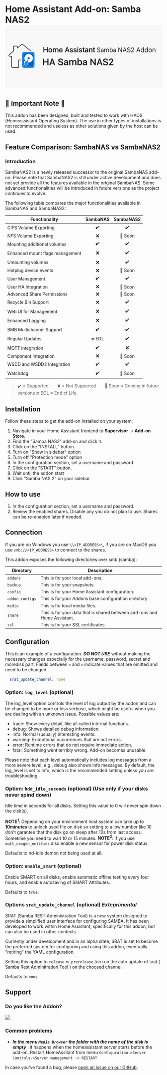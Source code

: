 # Home Assistant Add-on: Samba NAS2 ![Logo](docs/full_logo.png)

## 🚨 Important Note 🚨

This addon has been designed, built and tested to work with HAOS (Homeassistant Operating System). The use in other types of installations is not recommended and useless as other solutions given by the host can be used.

## Feature Comparison: SambaNAS vs SambaNAS2

### Introduction

SambaNAS2 is a newly released successor to the original SambaNAS add-on. Please note that SambaNAS2 is still under active development and does not yet provide all the features available in the original SambaNAS. Some advanced functionalities will be introduced in future versions as the project continues to evolve.

The following table compares the major functionalities available in SambaNAS and SambaNAS2:

| Functionality                     | SambaNAS | SambaNAS2 |
|------------------------------------|:--------:|:---------:|
| CIFS Volume Exporting              |    ✔️     |    ✔️      |
| NFS Volume Exporting               |    ❌     |  🚧 Soon   |
| Mounting additional volumes        |    ✔️     |    ✔️      |
| Enhanced mount flags management    |    ❌     |    ✔️      |
| Umounting volumes                  |    ❌     |    ✔️      |
| Hotplug device events              |    ❌     |  🚧 Soon   |
| User Management                    |    ✔️     |    ✔️      |
| User HA Integration                |    ❌     |  🚧 Soon   |
| Advanced Share Permissions         |    ❌     |  🚧 Soon   |
| Recycle Bin Support                |    ❌     |    ✔️      |
| Web UI for Management              |    ❌     |    ✔️      |
| Enhanced Logging                   |    ❌     |    ✔️      |
| SMB Multichannel Support           |    ✔️     |    ✔️      |
| Regular Updates                    |  🔚 EOL   |    ✔️      |
| MQTT integration                   |    ✔️     |    ❌      |
| Component Integration              |    ❌     |  🚧 Soon   |
| WSDD and WSDD2 Integration         |    ✔️     |    ✔️      |
| Watchdog                           |    ✔️     |  🚧 Soon   |

> ✔️ = Supported  ❌ = Not Supported  🚧 Soon = Coming in future versions  🔚 EOL = End of Life

## Installation

Follow these steps to get the add-on installed on your system:

1. Navigate in your Home Assistant frontend to **Supervisor** -> **Add-on Store**.
2. Find the "Samba NAS2" add-on and click it.
3. Click on the "INSTALL" button.
4. Turn on "Show in sidebar" option
5. Turn off "Protection mode" option
6. In the configuration section, set a username and password.
7. Click on the "START" button. 
8. Wait until the addon start
9. Click "Samba NAS 2" on your sidebar

## How to use

1. In the configuration section, set a username and password.
2. Review the enabled shares. Disable any you do not plan to use. Shares can be re-enabled later if needed.

## Connection

If you are on Windows you use `\\<IP_ADDRESS>\`, if you are on MacOS you use `smb://<IP_ADDRESS>` to connect to the shares.

This addon exposes the following directories over smb (samba):

| Directory       | Description                                                              |
| --------------- | ------------------------------------------------------------------------ |
| `addons`        | This is for your local add-ons.                                          |
| `backup`        | This is for your snapshots.                                              |
| `config`        | This is for your Home Assistant configuration.                           |
| `addon_configs` | This is for your Addons base configuration directory                     |
| `media`         | This is for local media files.                                           |
| `share`         | This is for your data that is shared between add-ons and Home Assistant. |
| `ssl`           | This is for your SSL certificates.                                       |

## Configuration

This is an example of a configuration. **_DO NOT USE_** without making the necessary changes especially for the username, password, secret and moredisk part.
Fields between `<` and `>` indicate values that are omitted and need to be changed.

```yaml
  srat_update_channel: none
```

### Option: `log_level` (optional)

The log_level option controls the level of log output by the addon and can be changed to be more or less verbose, which might be useful when you are dealing with an unknown issue. Possible values are:

- trace: Show every detail, like all called internal functions.
- debug: Shows detailed debug information.
- info: Normal (usually) interesting events.
- warning: Exceptional occurrences that are not errors.
- error: Runtime errors that do not require immediate action.
- fatal: Something went terribly wrong. Add-on becomes unusable.

Please note that each level automatically includes log messages from a more severe level, e.g., debug also shows info messages. By default, the log_level is set to info, which is the recommended setting unless you are troubleshooting.

### Option: `hdd_idle_seconds` (optional) (**Use only if your disks never spind down**)

Idle time in seconds for all disks. Setting this value to 0 will never spin down the disk(s).

**NOTE<sup>1</sup>**: Depending on your environment host system can take up to **10minutes** to unlock used file on disk so setting to a low number like 10 don't garantee that the disk go on sleep after 10s from last access. Sometime you need to wait 10 or 15 minutes.
**NOTE<sup>2</sup>**: If you use `mqtt_nexgen_entities` also enable a new sensor for power disk status.

Defaults to hd-idle demon not being used at all.

### Option: `enable_smart` (optional)

Enable SMART on all disks, enable automatic offline testing every four hours, and enable autosaving of SMART Attributes.

Defaults to `true`.

### Options `srat_update_channel` (optional) **_Exteprimental_**

SRAT (Samba REST Administration Tool) is a new system designed to provide a simplified user interface for configuring SAMBA. It has been developed to work within Home Assistant, specifically for this addon, but can also be used in other contexts.

Currently under development and in an alpha state, SRAT is set to become the preferred system for configuring and using this addon, eventually "retiring" the YAML configuration.

Setting this option to `release` or `prerelease` turn on the auto update of srat ( Samba Rest Adminitration Tool )
on the choosed channel.

Defaults to `none`

## Support

### Do you like the Addon?
<a href="https://www.buymeacoffee.com/ypKZ2I0"><img src="https://img.buymeacoffee.com/button-api/?text=Buy me a coffee&emoji=&slug=ypKZ2I0&button_colour=FFDD00&font_colour=000000&font_family=Cookie&outline_colour=000000&coffee_colour=ffffff" /></a>

### Common problems

- **_In the menu `Media Browser` the folder with the name of the disk is empty_** : it happens when the homeassistant server starts before the add-on. Restart HomeAssitant from menu `Configuration->Server Controls->Server management -> RESTART`

In case you've found a bug, please [open an issue on our GitHub][issue].

[issue]: https://github.com/dianlight/hassio-addons/issues
[reddit]: https://reddit.com/r/homeassistant
[repository]: https://github.com/dianlight/hassio-addons

